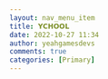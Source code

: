 ```yaml
---
layout: nav_menu_item
title: 𝗬𝗖𝗛𝗢𝗢𝗟
date: 2022-10-27 11:34
author: yeahgamesdevs
comments: true
categories: [Primary]
---
```


